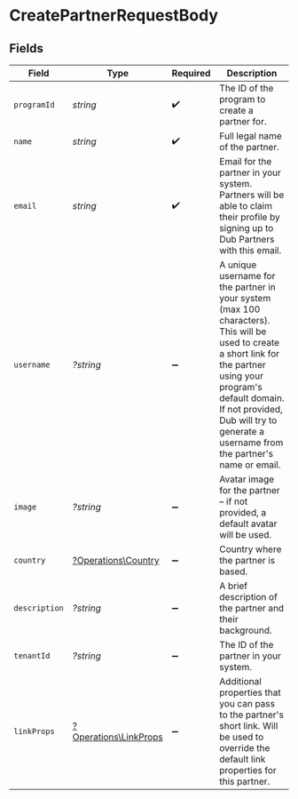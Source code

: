 # CreatePartnerRequestBody


## Fields

| Field                                                                                                                                                                                                                                                       | Type                                                                                                                                                                                                                                                        | Required                                                                                                                                                                                                                                                    | Description                                                                                                                                                                                                                                                 |
| ----------------------------------------------------------------------------------------------------------------------------------------------------------------------------------------------------------------------------------------------------------- | ----------------------------------------------------------------------------------------------------------------------------------------------------------------------------------------------------------------------------------------------------------- | ----------------------------------------------------------------------------------------------------------------------------------------------------------------------------------------------------------------------------------------------------------- | ----------------------------------------------------------------------------------------------------------------------------------------------------------------------------------------------------------------------------------------------------------- |
| `programId`                                                                                                                                                                                                                                                 | *string*                                                                                                                                                                                                                                                    | :heavy_check_mark:                                                                                                                                                                                                                                          | The ID of the program to create a partner for.                                                                                                                                                                                                              |
| `name`                                                                                                                                                                                                                                                      | *string*                                                                                                                                                                                                                                                    | :heavy_check_mark:                                                                                                                                                                                                                                          | Full legal name of the partner.                                                                                                                                                                                                                             |
| `email`                                                                                                                                                                                                                                                     | *string*                                                                                                                                                                                                                                                    | :heavy_check_mark:                                                                                                                                                                                                                                          | Email for the partner in your system. Partners will be able to claim their profile by signing up to Dub Partners with this email.                                                                                                                           |
| `username`                                                                                                                                                                                                                                                  | *?string*                                                                                                                                                                                                                                                   | :heavy_minus_sign:                                                                                                                                                                                                                                          | A unique username for the partner in your system (max 100 characters). This will be used to create a short link for the partner using your program's default domain. If not provided, Dub will try to generate a username from the partner's name or email. |
| `image`                                                                                                                                                                                                                                                     | *?string*                                                                                                                                                                                                                                                   | :heavy_minus_sign:                                                                                                                                                                                                                                          | Avatar image for the partner – if not provided, a default avatar will be used.                                                                                                                                                                              |
| `country`                                                                                                                                                                                                                                                   | [?Operations\Country](../../Models/Operations/Country.md)                                                                                                                                                                                                   | :heavy_minus_sign:                                                                                                                                                                                                                                          | Country where the partner is based.                                                                                                                                                                                                                         |
| `description`                                                                                                                                                                                                                                               | *?string*                                                                                                                                                                                                                                                   | :heavy_minus_sign:                                                                                                                                                                                                                                          | A brief description of the partner and their background.                                                                                                                                                                                                    |
| `tenantId`                                                                                                                                                                                                                                                  | *?string*                                                                                                                                                                                                                                                   | :heavy_minus_sign:                                                                                                                                                                                                                                          | The ID of the partner in your system.                                                                                                                                                                                                                       |
| `linkProps`                                                                                                                                                                                                                                                 | [?Operations\LinkProps](../../Models/Operations/LinkProps.md)                                                                                                                                                                                               | :heavy_minus_sign:                                                                                                                                                                                                                                          | Additional properties that you can pass to the partner's short link. Will be used to override the default link properties for this partner.                                                                                                                 |